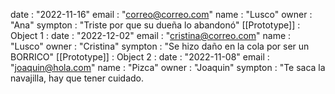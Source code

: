 date
: 
"2022-11-16"
email
: 
"correo@correo.com"
name
: 
"Lusco"
owner
: 
"Ana"
sympton
: 
"Triste por que su dueña lo abandonó"
[[Prototype]]
: 
Object
1
: 
date
: 
"2022-12-02"
email
: 
"cristina@correo.com"
name
: 
"Lusco"
owner
: 
"Cristina"
sympton
: 
"Se hizo daño en la cola por ser un BORRICO"
[[Prototype]]
: 
Object
2
: 
date
: 
"2022-11-08"
email
: 
"joaquin@hola.com"
name
: 
"Pizca"
owner
: 
"Joaquin"
sympton
: 
"Te saca la navajilla, hay que tener cuidado.